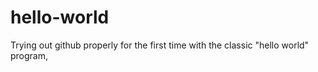 # hello-world
Trying out github properly for the first time with the classic "hello world" program,
